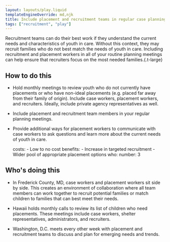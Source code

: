 ```yaml
---
layout: layouts/play.liquid
templateEngineOverride: md,njk
title: Include placement and recruitment teams in regular case planning meetings
tags: ["recruitment", "play"]
---
```


Recruitment teams can do their best work if they understand the current needs and characteristics of youth in care. Without this context, they may recruit families who do not best match the needs of youth in care. Including recruitment and placement workers in all of your routine planning meetings can help ensure that recruiters focus on the most needed families.{.t-large}

## How to do this

* Hold monthly meetings to review youth who do not currently have placements or who have non-ideal placements (e.g. placed far away from their family of origin). Include case workers, placement workers, and recruiters. Ideally, include private agency representatives as well.

* Include placement and recruitment team members in your regular planning meetings.

* Provide additional ways for placement workers to communicate with case workers to ask questions and learn more about the current needs of youth in care.

    costs:
      - Low to no cost
    benefits:
      - Increase in targeted recruitment
      - Wider pool of appropriate placement options
    who:
      number: 3

## Who's doing this

* In Frederick County, MD, case workers and placement workers sit side by side. This creates an environment of collaboration where all team members can work together to recruit potential families or match children to families that can best meet their needs.

* Hawaii holds monthly calls to review its list of children who need placements. These meetings include case workers, shelter representatives, administrators, and recruiters.

* Washington, D.C. meets every other week with placement and recruitment teams to discuss and plan for emerging needs and trends.